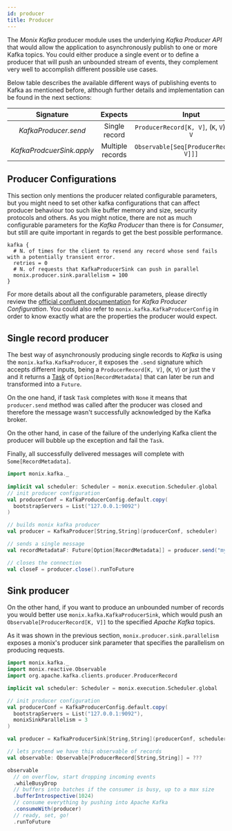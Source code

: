 ```yaml
---
id: producer
title: Producer
---
```


The _Monix Kafka_ producer module uses the underlying _Kafka Producer API_ that would allow the application to asynchronously publish to one or more Kafka topics. 
You could either produce a single event or to define a producer that will push an unbounded stream of events, they complement very well to accomplish different possible use cases.

Below table describes the available different ways of publishing events to Kafka as mentioned before, although further details and implementation can be found in the next sections:

  | __Signature__ | __Expects__  | __Input__ | __Described by__ |
  | :---: | :---: | :---: | :---: |
  | _KafkaProducer.send_ | Single record | `ProducerRecord[K, V]`, (`K`, `V`) or just `V`  | `Task` |
  | _KafkaProdcuerSink.apply_ | Multiple records | `Observable[Seq[ProducerRecord[K, V]]]` | `Consumer[Seq[ProducerRecord[K, V]], Unit]` |

## Producer Configurations 

This section only mentions the producer related configurable parameters, but you might need to set other kafka configurations that can affect producer behaviour too such like buffer memory and size, security protocols and others.
As you might notice, there are not as much configurable parameters for the _Kafka Producer_ than there is for _Consumer_, but still are quite important in regards to get the best possible performance.

```hocon
kafka {
  # N. of times for the client to resend any record whose send fails with a potentially transient error.
  retries = 0
  # N. of requests that KafkaProducerSink can push in parallel
  monix.producer.sink.parallelism = 100
}
```

For more details about all the configurable parameters, please directly review the [official confluent documentation](https://docs.confluent.io/current/installation/configuration/producer-configs.html) 
for _Kafka Producer Configuration_.
You could also refer to `monix.kafka.KafkaProducerConfig` in order to know exactly what are the properties the producer would expect.

## Single record producer

 The best way of asynchronously producing single records to _Kafka_ is using the `monix.kafka.KafkaProducer`, it exposes the `.send` signature which accepts different inputs, being a `ProducerRecord[K, V]`, (`K`, `V`) or just the `V`
  and it returns a [Task](https://monix.io/docs/3x/eval/task.html) of `Option[RecordMetadata]` that can later be run and transformed into a `Future`.
 
 On the one hand, if task `Task` completes with `None` it means that `producer.send` method was called after the producer was closed and therefore the message wasn't successfully acknowledged by the Kafka broker.
  
 On the other hand, in case of the failure of the underlying Kafka client the producer will bubble up the exception and fail the `Task`. 
  
 Finally, all successfully delivered messages will complete with `Some[RecordMetadata]`.
 
 
 ```scala
 import monix.kafka._
  
 implicit val scheduler: Scheduler = monix.execution.Scheduler.global
 // init producer configuration
 val producerConf = KafkaProducerConfig.default.copy(
   bootstrapServers = List("127.0.0.1:9092")
 )
 
 // builds monix kafka producer
 val producer = KafkaProducer[String,String](producerConf, scheduler)
 
 // sends a single message
 val recordMetadataF: Future[Option[RecordMetadata]] = producer.send("my-topic", "my-message").runToFuture
 
 // closes the connection
 val closeF = producer.close().runToFuture
 ```
 
 ## Sink producer 
 
 On the other hand, if you want to produce an unbounded number of records you would better use `monix.kafka.KafkaProducerSink`, which would push an `Observable[ProducerRecord[K, V]]` to the specified _Apache Kafka_ topics.
 
 As it was shown in the previous section, `monix.producer.sink.parallelism` exposes a monix's producer sink parameter that specifies the parallelism on producing requests. 
 
 ```scala
 import monix.kafka._
 import monix.reactive.Observable
 import org.apache.kafka.clients.producer.ProducerRecord
 
 implicit val scheduler: Scheduler = monix.execution.Scheduler.global
 
 // init producer configuration
 val producerConf = KafkaProducerConfig.default.copy(
   bootstrapServers = List("127.0.0.1:9092"),
   monixSinkParallelism = 3
 )
 
 val producer = KafkaProducerSink[String,String](producerConf, scheduler)
 
 // lets pretend we have this observable of records
 val observable: Observable[ProducerRecord[String,String]] = ???
 
 observable
   // on overflow, start dropping incoming events
   .whileBusyDrop
   // buffers into batches if the consumer is busy, up to a max size
   .bufferIntrospective(1024)
   // consume everything by pushing into Apache Kafka
   .consumeWith(producer)
   // ready, set, go!
   .runToFuture
 ```



